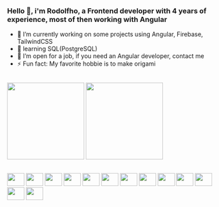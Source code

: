### Hello 👋, i'm Rodolfho, a Frontend developer with 4 years of experience, most of then working with Angular

- 🔭 I’m currently working on some projects using Angular, Firebase, TailwindCSS
- 🌱 learning SQL(PostgreSQL)
- 👯 I’m open for a job, if you need an Angular developer, contact me
- ⚡ Fun fact: My favorite hobbie is to make origami

##

<div>
  <a href="https://github.com/Rodolfho7"></a>
  <img height="180em" src="https://github-readme-stats.vercel.app/api?username=rodolfho7&show_icons=true&theme=radical" alt="">
  <img height="180em" src="https://github-readme-stats.vercel.app/api/top-langs/?username=rodolfho7&theme=radical" alt="">
</div>

##

<div style="display: inline-block;">
  <img height="30" width="40" src="https://cdn.jsdelivr.net/gh/devicons/devicon/icons/angularjs/angularjs-original.svg" />
  <img height="30" width="40" src="https://cdn.jsdelivr.net/gh/devicons/devicon/icons/typescript/typescript-original.svg" />
  <img height="30" width="40" src="https://cdn.jsdelivr.net/gh/devicons/devicon/icons/javascript/javascript-original.svg" />
  <img height="30" width="40" src="https://cdn.jsdelivr.net/gh/devicons/devicon/icons/html5/html5-original.svg" />
  <img height="30" width="40" src="https://cdn.jsdelivr.net/gh/devicons/devicon/icons/css3/css3-original.svg" />
  <img height="30" width="40" src="https://cdn.jsdelivr.net/gh/devicons/devicon/icons/sass/sass-original.svg" />
  <img height="30" width="40" src="https://cdn.jsdelivr.net/gh/devicons/devicon/icons/tailwindcss/tailwindcss-plain.svg" />
  <img height="30" width="40"  src="https://cdn.jsdelivr.net/gh/devicons/devicon/icons/bootstrap/bootstrap-original.svg" />
  <img height="30" width="40" src="https://cdn.jsdelivr.net/gh/devicons/devicon/icons/docker/docker-original-wordmark.svg" />
  <img height="30" width="40" src="https://cdn.jsdelivr.net/gh/devicons/devicon/icons/firebase/firebase-plain.svg" />
  <img height="30" width="40" src="https://cdn.jsdelivr.net/gh/devicons/devicon/icons/nodejs/nodejs-original.svg" />
  <img height="30" width="40" src="https://cdn.jsdelivr.net/gh/devicons/devicon/icons/postgresql/postgresql-original-wordmark.svg" />
  <img height="30" width="40" src="https://cdn.jsdelivr.net/gh/devicons/devicon/icons/react/react-original-wordmark.svg" />
</div>

##

<div>
  <a href="https://www.linkedin.com/in/rodolfhoazevedo/" target="_blank">
    <img src="https://img.shields.io/badge/LinkedIn-0077B5?style=for-the-badge&logo=linkedin&logoColor=white" alt="" srcset="">
  </a>
</div>
